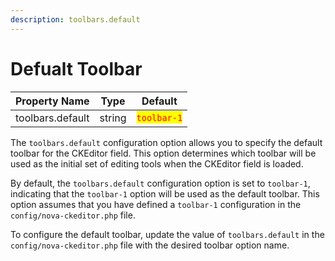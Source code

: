 ```yaml
---
description: toolbars.default
---
```


# Defualt Toolbar

| Property Name    | Type   | Default                                     |
| ---------------- | ------ | ------------------------------------------- |
| toolbars.default | string | <mark style="color:red;">`toolbar-1`</mark> |

The `toolbars.default` configuration option allows you to specify the default toolbar for the CKEditor field. This option determines which toolbar will be used as the initial set of editing tools when the CKEditor field is loaded.

By default, the `toolbars.default` configuration option is set to `toolbar-1`, indicating that the `toolbar-1` option will be used as the default toolbar. This option assumes that you have defined a `toolbar-1` configuration in the `config/nova-ckeditor.php` file.

To configure the default toolbar, update the value of `toolbars.default` in the `config/nova-ckeditor.php` file with the desired toolbar option name.



